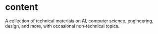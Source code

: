# content
A collection of technical materials on AI, computer science, engineering, design, and more, with occasional non-technical topics.
